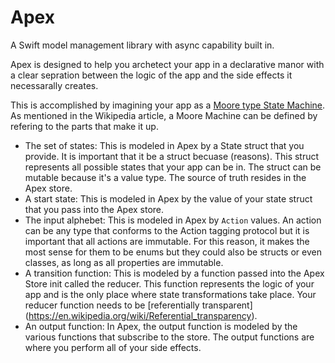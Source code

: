 # Apex
A Swift model management library with async capability built in.

Apex is designed to help you archetect your app in a declarative manor with a clear sepration between the logic of the app and the side effects it necessarally creates.

This is accomplished by imagining your app as a [Moore type State Machine](https://en.wikipedia.org/wiki/Moore_machine). As mentioned in the Wikipedia article, a Moore Machine can be defined by refering to the parts that make it up.

 - The set of states: This is modeled in Apex by a State struct that you provide. It is important that it be a struct becuase (reasons). This struct represents all possible states that your app can be in. The struct can be mutable because it's a value type. The source of truth resides in the Apex store.
 - A start state: This is modeled in Apex by the value of your state struct that you pass into the Apex store.
 - The input alphebet: This is modeled in Apex by `Action` values. An action can be any type that conforms to the Action tagging protocol but it is important that all actions are immutable. For this reason, it makes the most sense for them to be enums but they could also be structs or even classes, as long as all properties are immutable.
 - A transition function: This is modeled by a function passed into the Apex Store init called the reducer. This function represents the logic of your app and is the only place where state transformations take place. Your reducer function needs to be [referentially transparent] (https://en.wikipedia.org/wiki/Referential_transparency). 
 - An output function: In Apex, the output function is modeled by the various functions that subscribe to the store. The output functions are where you perform all of your side effects. 
 
 